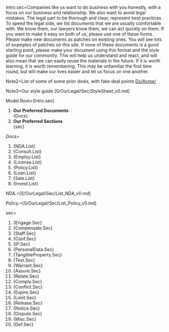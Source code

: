 Intro.sec=Companies like us want to do business with you honestly, with a focus on our business and relationship.  We also want to avoid legal mistakes.  The legal part to be thorough and clear, represent best practices.  To speed the legal side, we list documents that we are usually comfortable with.  We know them, our lawyers know them, we can act quickly on them.  If you want to make it easy on both of us, please use one of these forms.  Please make new documents as patches on existing ones.  You will see lots of examples of patches on this site.  If none of these documents is a good starting point, please make your document using this format and the style guide for our community.  This will help us understand and react, and will also mean that we can easily reuse the materials in the future.  If it is worth learning, it is worth remembering.  This may be unfamiliar the first time round, but will make our lives easier and let us focus on one another.

Note2=List of some of some prior deals, with fake deal points <a href="index.php?action=list&file=Dx/Acme/">Dx/Acme/</a>

Note3=Our style guide [S/OurLegal/Sec/StyleSheet_v0.md]

Model.Root={Intro.sec}<ol><li><b>Our Preferred Documents</b><br>{Docs}<li><b>Our Preferred Sections</b><br>{sec}</ol>

Docs=<ol><li>{NDA.List}<li>{Consult.List}<li>{Employ.List}<li>{License.List}<li>{Policy.List}<li>{Loan.List}<li>{Sale.List}<li>{Invest.List}</ol>

NDA.=[S/OurLegal/Sec/List_NDA_v0.md]

Policy.=[S/OurLegal/Sec/List_Policy_v0.md]

sec=<ol><li>{Engage.Sec}<li>{Compensate.Sec}<li>{Staff.Sec}<li>{Conf.Sec}<li>{IP.Sec}<li>{PersonalData.Sec}<li>{TangibleProperty.Sec}<li>{Test.Sec}<li>{Warrant.Sec}<li>{Assure.Sec}<li>{Relate.Sec}<li>{Comply.Sec}<li>{Conflict.Sec}<li>{Expire.Sec}<li>{Limit.Sec}<li>{Release.Sec}<li>{Notice.Sec}<li>{Dispute.Sec}<li>{Misc.Sec}<li>{Def.Sec}</ol>